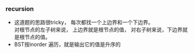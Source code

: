 ### recursion
- 这道题的思路很tricky， 每次都找一个上边界和一个下边界。  
对根节点的左子树来说， 上边界就是根节点的值，  对右子树来说，下边界就是根节点的值。  
- BST按inorder 遍历，就是输出它的值是升序的